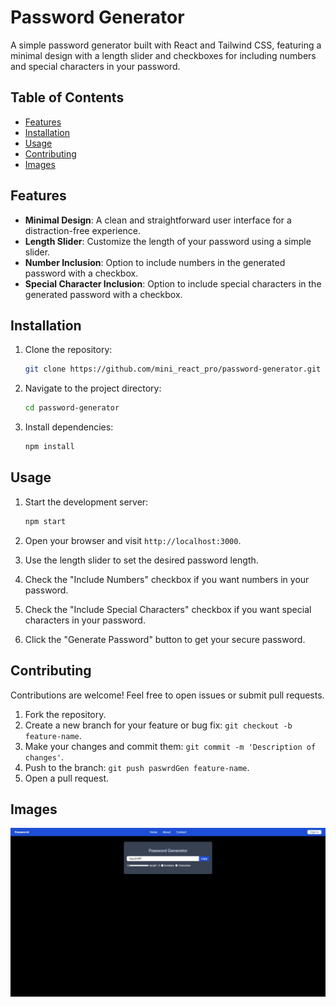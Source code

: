 # Password Generator

A simple password generator built with React and Tailwind CSS, featuring a minimal design with a length slider and checkboxes for including numbers and special characters in your password.

## Table of Contents


- [Features](#features)
- [Installation](#installation)
- [Usage](#usage)
- [Contributing](#contributing)
- [Images](#images)



## Features

- **Minimal Design**: A clean and straightforward user interface for a distraction-free experience.
- **Length Slider**: Customize the length of your password using a simple slider.
- **Number Inclusion**: Option to include numbers in the generated password with a checkbox.
- **Special Character Inclusion**: Option to include special characters in the generated password with a checkbox.

## Installation

1. Clone the repository:

   ```bash
   git clone https://github.com/mini_react_pro/password-generator.git
   ```

2. Navigate to the project directory:

   ```bash
   cd password-generator
   ```

3. Install dependencies:

   ```bash
   npm install
   ```


## Usage

1. Start the development server:

   ```bash
   npm start
   ```

2. Open your browser and visit `http://localhost:3000`.

3. Use the length slider to set the desired password length.

4. Check the "Include Numbers" checkbox if you want numbers in your password.

5. Check the "Include Special Characters" checkbox if you want special characters in your password.

6. Click the "Generate Password" button to get your secure password.



## Contributing

Contributions are welcome! Feel free to open issues or submit pull requests.

1. Fork the repository.
2. Create a new branch for your feature or bug fix: `git checkout -b feature-name`.
3. Make your changes and commit them: `git commit -m 'Description of changes'`.
4. Push to the branch: `git push paswrdGen feature-name`.
5. Open a pull request.

## Images

![Password Generator](./screenshot/1.jpeg)


